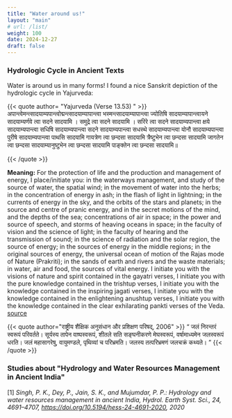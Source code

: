 ```yaml
---
title: "Water around us!"
layout: "main"
# url: /list/
weight: 100
date: 2024-12-27
draft: false
---
```


### Hydrologic Cycle in Ancient Texts

Water is around us in many forms! I found a nice Sanskrit depiction of the hydrologic cycle in Yajurveda:

{{< quote author= "Yajurveda (Verse 13.53) " >}}
अपान्त्वेमन्त्सादयाम्यपान्त्वोद्मन्त्सादयाम्यापान्त्वा भस्मन्त्सादयाम्यापान्त्वा ज्योतिषि सादयाम्यापान्त्वायने सादयाम्यर्णवे त्वा सदने सादयामि । समुद्रे त्वा सदने सादयामि । सरिरे त्वा सदने सादयाम्यपान्त्वा क्षये सादयाम्यपान्त्वा सधिषि सादयाम्यपान्त्वा सदने सादयाम्यपान्त्वा सधस्थे सादयाम्यपान्त्वा योनौ सादयाम्यपान्त्वा पुरीषे सादयाम्यपान्त्वा पाथसि सादयामि गायत्रेण त्वा छन्दसा सादयामि त्रैष्टुभेन त्वा छन्दसा सादयामि जागतेन त्वा छन्दसा सादयाम्यानुष्टुभेन त्वा छन्दसा सादयामि पाङ्क्तेन त्वा छन्दसा सादयामि॥

{{< /quote >}}

**Meaning:** For the protection of life and the production and management of energy, I place/initiate you: in the waterways management, and study of the source of water, the spatial wind; in the movement of water into the herbs; in the concentration of energy in ash; in the flash of light in lightning; in the currents of energy in the sky, and the orbits of the stars and planets; in the source and centre of pranic energy, and in the secret motions of the mind, and the depths of the sea; concentrations of air in space; in the power and source of speech, and storms of heaving oceans in space; in the faculty of vision and the science of light; in the faculty of hearing and the transmission of sound; in the science of radiation and the solar region, the source of energy; in the sources of energy in the middle regions; in the original sources of energy, the universal ocean of motion of the Rajas mode of Nature (Prakriti); in the sands of earth and rivers and the waste materials; in water, air and food, the sources of vital energy. I initiate you with the visions of nature and spirit contained in the gayatri verses, I initiate you with the pure knowledge contained in the trishtup verses, I initiate you with the knowledge contained in the inspiring jagati verses, I initiate you with the knowledge contained in the enlightening anushtup verses, I initiate you with the knowledge contained in the clear exhilarating pankti verses of the Veda.
[source](http://www.vedicscripture.com/bhashya/16/yajurveda/13/53)



{{< quote author="राष्ट्रीय शैक्षिक अनुसंधान और प्रशिक्षण परिषद्, 2006" >}}
“ जलं निरन्तरं स्वरूपं परिवर्तते। सूर्यस्य तापेन वाष्पस्वरूपं, शीतले सति सङ्घनीकरणे मेघस्वरूपं, वर्षामाध्यमेन जलस्वरूपं धरति। जलं महासागरेषु, वायुमण्डले, पृथिव्यां च परिभ्रमति। जलस्य तत्परिभ्रमणं जलचक्रं कथ्यते। ”
{{< /quote >}}

### Studies about "Hydrology and Water Resources Management in Ancient India"

[1] _Singh, P. K., Dey, P., Jain, S. K., and Mujumdar, P. P.: Hydrology and water resources management in ancient India, Hydrol. Earth Syst. Sci., 24, 4691–4707, https://doi.org/10.5194/hess-24-4691-2020, 2020_


<!-- Hidden links
- https://www.vardhmanenvirotech.com/blog/rainwater-harvesting-in-ancient-india/
- https://www.vardhmanenvirotech.com/blog/the-history-of-rainwater-harvesting/
-->

